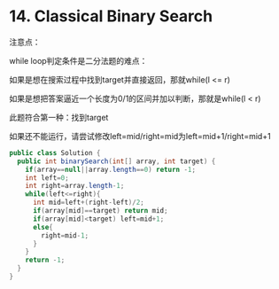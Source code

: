 # 14. Classical Binary Search

注意点：

while loop判定条件是二分法题的难点：

如果是想在搜索过程中找到target并直接返回，那就while(l <= r)

如果是想把答案逼近一个长度为0/1的区间并加以判断，那就是while(l < r)

此题符合第一种：找到target

如果还不能运行，请尝试修改left=mid/right=mid为left=mid+1/right=mid+1

```java
public class Solution {
  public int binarySearch(int[] array, int target) {
    if(array==null||array.length==0) return -1;
    int left=0;
    int right=array.length-1;
    while(left<=right){
      int mid=left+(right-left)/2;
      if(array[mid]==target) return mid;
      if(array[mid]<target) left=mid+1;
      else{
        right=mid-1;
      }
    }
    return -1;
  }
}
